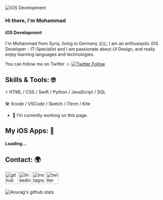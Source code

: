 ![iOS Development](https://github.com/mkhasson97/myAssests/blob/main/Cover.png)

### Hi there, I'm Mohammad 
#### iOS Development


I'm Mohammad from Syria, living in Germany 🇩🇪, I am an enthusiastic iOS Developer - IT-Specialist and I am passionate about UI Design, and really enjoy learning languages and technologies.

You can follow me on Twitter ☺️ <a href="https://twitter.com/mkhasson97"><img alt="Twitter Follow" src="https://img.shields.io/twitter/follow/mkhasson97?style=social"> </a>


## Skills & Tools: 🤓
⚡️ HTML / CSS / Swift / Python / JavaScript / SQL

🛠 Xcode / VSCode / Sketch / iTerm / Kite

- 🔭 I’m currently working on this page. 


## My iOS Apps: 📱
#### Loading...


## Contact: 🌍
[<img src='https://github.com/mkhasson97/myAssests/blob/main/Github.png' alt='github' height='40'>](https://github.com/mkhasson97) [<img src='https://github.com/mkhasson97/myAssests/blob/main/Linkedin.png' alt='linkedin' height='40'>](https://www.linkedin.com/in/Mohammad-alhasson/)  [<img src='https://github.com/mkhasson97/myAssests/blob/main/Instagram.png' alt='instagram' height='40'>](https://www.instagram.com/mohammad_alhasson/)  [<img src='https://github.com/mkhasson97/myAssests/blob/main/Twitter.png' alt='twitter' height='40'>](https://twitter.com/mkhasson97)  


![Anurag's github stats](https://github-readme-stats.vercel.app/api?username=mkhasson97)
